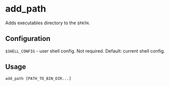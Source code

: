 # add_path

Adds executables directory to the `$PATH`.


## Configuration

`$SHELL_CONFIG` - user shell config. Not required. Default: current shell config.


## Usage

`add_path [PATH_TO_BIN_DIR...]`
